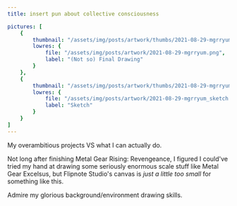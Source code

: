 ```yaml
---
title: insert pun about collective consciousness

pictures: [
	{
		thumbnail: "/assets/img/posts/artwork/thumbs/2021-08-29-mgrryum.jpg",
		lowres: {
			file: "/assets/img/posts/artwork/2021-08-29-mgrryum.png",
			label: "(Not so) Final Drawing"
		}
	},
	{
		thumbnail: "/assets/img/posts/artwork/thumbs/2021-08-29-mgrryum_sketch.jpg",
		lowres: {
			file: "/assets/img/posts/artwork/2021-08-29-mgrryum_sketch.png",
			label: "Sketch"
		}
	}
]
---
```

My overambitious projects VS what I can actually do.

Not long after finishing Metal Gear Rising: Revengeance, I figured I could've tried my hand at drawing some seriously enormous scale stuff like Metal Gear Excelsus, but Flipnote Studio's canvas is *just a little too small* for something like this.

Admire my glorious background/environment drawing skills. 
